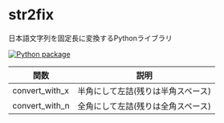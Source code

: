 # str2fix
日本語文字列を固定長に変換するPythonライブラリ


[![Python package](https://github.com/kexi/str2fix/actions/workflows/python-package.yml/badge.svg)](https://github.com/kexi/str2fix/actions/workflows/python-package.yml)

| 関数 | 説明 |
| -------- | ----------- |
| convert_with_x | 半角にして左詰(残りは半角スペース) |
| convert_with_n | 全角にして左詰(残りは全角スペース) |
